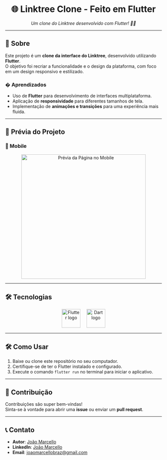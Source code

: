 <h1 align="center">🌐 Linktree Clone - Feito em Flutter</h1>

<p align="center">
  <i>Um clone do Linktree desenvolvido com Flutter! 🚀✨</i>
</p>

---

## 📖 Sobre

Este projeto é um **clone da interface do Linktree**, desenvolvido utilizando **Flutter**.  
O objetivo foi recriar a funcionalidade e o design da plataforma, com foco em um design responsivo e estilizado.  

### � Aprendizados
- Uso de **Flutter** para desenvolvimento de interfaces multiplataforma.
- Aplicação de **responsividade** para diferentes tamanhos de tela.
- Implementação de **animações e transições** para uma experiência mais fluida.

---

## 🌟 Prévia do Projeto

### 📱 Mobile
<div align="center">
  <img height="400" src="INSIRA_O_LINK_DA_IMAGEM_MOBILE" alt="Prévia da Página no Mobile" />
</div>

---

## 🛠️ Tecnologias
<div align="center">
  <img src="https://cdn.jsdelivr.net/gh/devicons/devicon/icons/flutter/flutter-original.svg" height="60" alt="Flutter logo" />
  <img width="12" />
  <img src="https://cdn.jsdelivr.net/gh/devicons/devicon/icons/dart/dart-original.svg" height="60" alt="Dart logo" />
</div>

---

## 🛠️ Como Usar

1. Baixe ou clone este repositório no seu computador.
2. Certifique-se de ter o Flutter instalado e configurado.
3. Execute o comando `flutter run` no terminal para iniciar o aplicativo.

---

## 🌟 Contribuição

Contribuições são super bem-vindas!  
Sinta-se à vontade para abrir uma **issue** ou enviar um **pull request**.

---

## 📞 Contato

- **Autor**: [João Marcello](https://github.com/Joaomarcellodev)  
- **LinkedIn**: [João Marcello](https://www.linkedin.com/in/joaomarcellodev/)  
- **Email**: joaomarcellobraz@gmail.com  
